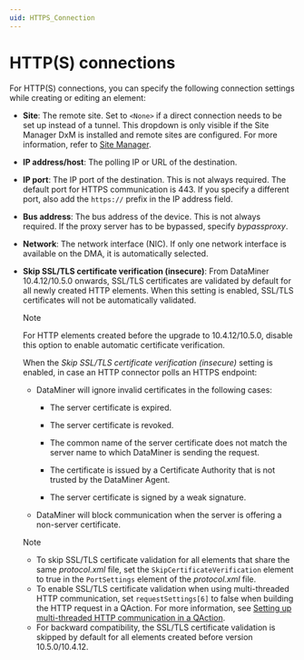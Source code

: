 ```yaml
---
uid: HTTPS_Connection
---
```


# HTTP(S) connections

For HTTP(S) connections, you can specify the following connection settings while creating or editing an element:

- **Site**: The remote site. Set to `<None>` if a direct connection needs to be set up instead of a tunnel. This dropdown is only visible if the Site Manager DxM is installed and remote sites are configured. For more information, refer to [Site Manager](xref:SiteManagerOverview).

- **IP address/host**: The polling IP or URL of the destination.

- **IP port**: The IP port of the destination. This is not always required. The default port for HTTPS communication is 443. If you specify a different port, also add the `https://` prefix in the IP address field.

- **Bus address**: The bus address of the device. This is not always required. If the proxy server has to be bypassed, specify *bypassproxy*.

- **Network**: The network interface (NIC). If only one network interface is available on the DMA, it is automatically selected.

- **Skip SSL/TLS certificate verification (insecure)**: From DataMiner 10.4.12/10.5.0 onwards<!--RN 40877 + 41285-->, SSL/TLS certificates are validated by default for all newly created HTTP elements. When this setting is enabled, SSL/TLS certificates will not be automatically validated.

  > [!NOTE]
  > For HTTP elements created before the upgrade to 10.4.12/10.5.0, disable this option to enable automatic certificate verification.

  When the *Skip SSL/TLS certificate verification (insecure)* setting is enabled, in case an HTTP connector polls an HTTPS endpoint:

  - DataMiner will ignore invalid certificates in the following cases:

    - The server certificate is expired.

    - The server certificate is revoked.

    - The common name of the server certificate does not match the server name to which DataMiner is sending the request.

    - The certificate is issued by a Certificate Authority that is not trusted by the DataMiner Agent.

    - The server certificate is signed by a weak signature.

  - DataMiner will block communication when the server is offering a non-server certificate.

  > [!NOTE]
  >
  > - To skip SSL/TLS certificate validation for all elements that share the same *protocol.xml* file, set the `SkipCertificateVerification` element to true in the `PortSettings` element of the *protocol.xml* file.
  > - To enable SSL/TLS certificate validation when using multi-threaded HTTP communication, set `requestSettings[6]` to false when building the HTTP request in a QAction. For more information, see [Setting up multi-threaded HTTP communication in a QAction](xref:AdvancedMultiThreadedTimersHttp).
  > - For backward compatibility, the SSL/TLS certificate validation is skipped by default for all elements created before version 10.5.0/10.4.12.

